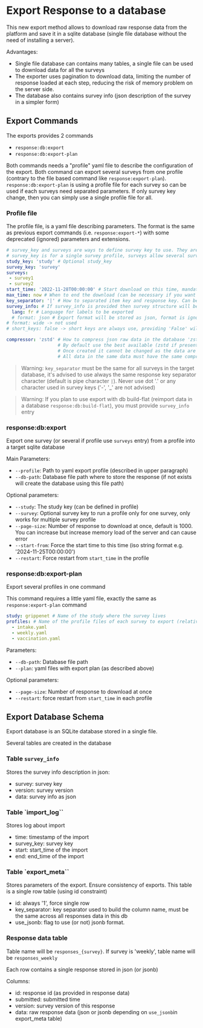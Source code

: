 # Export Response to a database

This new export method allows to download raw response data from the platform and save it in a sqlite database (single file database without the need of installing a server).

Advantages:

- Single file database can contains many tables, a single file can be used to download data for all the surveys
- The exporter uses pagination to download data, limiting the number of response loaded at each step, reducing the risk of memory problem on the server side.
- The database also contains survey info (json description of the survey in a simpler form)


## Export Commands

The exports provides 2 commands

- `response:db:export`
- `response:db:export-plan`

Both commands needs a "profile" yaml file to describe the configuration of the export. Both command can export several surveys from one profile (contrary to the file based command like `response:export-plan`). `response:db:export-plan` is using a profile file for each survey so can be used if each surveys need separated parameters. If only survey key change, then you can simply use a single profile file for all.


### Profile file

The profile file, is a yaml file describing parameters. The format is the same as previous export commands (i.e. `response:export-*`) with some deprecated (ignored) parameters and extensions.

```yaml
# survey_key and surveys are ways to define survey key to use. They are mutually exclusive, only one has to be provided
# survey_key is for a single survey profile, surveys allow several surveys to share the same profile parameters
study_key: 'study' # Optional study_key
survey_key: 'survey'
surveys:
 - survey1
 - survey2
start_time: '2022-11-28T00:00:00' # Start download on this time, mandatory
max_time: now # When to end the download (can be necessary if you want to use separated db by year/season for example)
key_separator: '|' # How to separated item key and response key. Can be omitted, default is pipe '|'
survey_info: # If survey_info is provided then survey structure will be exported too 
  lang: fr # Language for labels to be exported
  # format: json # Export format will be stored as json, format is ignored
# format: wide -> not used
# short_keys: false -> short keys are always use, providing 'False' will be ignored

compressor: 'zstd' # How to compress json raw data in the database 'zstd','zlib','zlib-1','none'
                   # By default use the best available (zstd if present or zlib-1)
                   # Once created it cannot be changed as the data are already compressed. 
                   # All data in the same data must have the same compression policy (even if defined in separated profile, compressor choice is stored in db)
```

> Warning: `key_separator` must be the same for all surveys in the target database, it's advised to use always the same response key separator character (default is pipe character `|`). Never use dot '.' or any character used in survey keys ('-', '_' are not advised)

> Warning: If you plan to use export with db build-flat (reimport data in a database `response:db:build-flat`), you must provide `survey_info` entry

### response:db:export

Export one survey (or several if profile use `surveys` entry) from a profile into a target sqlite database

Main Parameters:

- `--profile`: Path to yaml export profile (described in upper paragraph)
- `--db-path`: Database file path where to store the response (if not exists will create the database using this file path)

Optional parameters:

- `--study`: The study key (can be defined in profile)
- `--survey`: Optional survey key to run a profile only for one survey, only works for multiple survey profile
- `--page-size`: Number of response to download at once, default is 1000. You can increase but increase memory load of the server and can cause error
- `--start-from`: Force the start time to this time (iso string format e.g. '2024-11-25T00:00:00')
- `--restart`: Force restart from `start_time` in the profile

### response:db:export-plan

Export several profiles in one command

This command requires a little yaml file, exactly the same as `response:export-plan` command

```yaml
study: grippenet # Name of the study where the survey lives
profiles: # Name of the profile files of each survey to export (relative path to the yaml plan file, simplest : in the same directory)
  - intake.yaml
  - weekly.yaml
  - vaccination.yaml
```

Parameters:

- `--db-path`: Database file path
- `--plan`:  yaml files with export plan (as described above)

Optional parameters:
- `--page-size`: Number of response to download at once
- `--restart`: force restart from `start_time` in each profile 
        
## Export Database Schema

Export database is an SQLite database stored in a single file.

Several tables are created in the database

### Table `survey_info`

Stores the survey info description in json:

- survey: survey key
- version: survey version 
- data: survey info as json

### Table `import_log``

Stores log about import 

- time: timestamp of the import
- survey_key: survey key 
- start: start_time of the import 
- end: end_time of the import

### Table `export_meta``

Stores parameters of the export. Ensure consistency of exports. This table is a single row table (using id constraint)

- id: always '1', force single row
- key_separator: key separator used to build the column name, must be the same across all responses data in this db
- use_jsonb: flag to use (or not) jsonb format. 

### Response data table

Table name will be `responses_{survey}`.
If survey is 'weekly', table name will be `responses_weekly`

Each row contains a single response stored in json (or jsonb)

Columns:
- id: response id (as provided in response data)
- submitted: submitted time
- version: survey version of this response
- data: raw response data (json or jsonb depending on `use_jsonb`in export_meta table) 